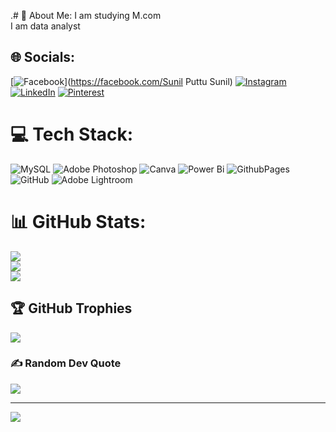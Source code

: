 .# 💫 About Me:
I am studying M.com<br>I am data analyst


## 🌐 Socials:
[![Facebook](https://img.shields.io/badge/Facebook-%231877F2.svg?logo=Facebook&logoColor=white)](https://facebook.com/Sunil Puttu Sunil) [![Instagram](https://img.shields.io/badge/Instagram-%23E4405F.svg?logo=Instagram&logoColor=white)](https://instagram.com/sk_sunii) [![LinkedIn](https://img.shields.io/badge/LinkedIn-%230077B5.svg?logo=linkedin&logoColor=white)](https://linkedin.com/in/www.linkedin.com/in/sunil-puttu) [![Pinterest](https://img.shields.io/badge/Pinterest-%23E60023.svg?logo=Pinterest&logoColor=white)](https://pinterest.com/Sunil) 

# 💻 Tech Stack:
![MySQL](https://img.shields.io/badge/mysql-4479A1.svg?style=plastic&logo=mysql&logoColor=white) ![Adobe Photoshop](https://img.shields.io/badge/adobe%20photoshop-%2331A8FF.svg?style=plastic&logo=adobe%20photoshop&logoColor=white) ![Canva](https://img.shields.io/badge/Canva-%2300C4CC.svg?style=plastic&logo=Canva&logoColor=white) ![Power Bi](https://img.shields.io/badge/power_bi-F2C811?style=plastic&logo=powerbi&logoColor=black) ![GithubPages](https://img.shields.io/badge/github%20pages-121013?style=plastic&logo=github&logoColor=white) ![GitHub](https://img.shields.io/badge/github-%23121011.svg?style=plastic&logo=github&logoColor=white) ![Adobe Lightroom](https://img.shields.io/badge/Adobe%20Lightroom-31A8FF.svg?style=plastic&logo=Adobe%20Lightroom&logoColor=white)
# 📊 GitHub Stats:
![](https://github-readme-stats.vercel.app/api?username=sunilputtu&theme=vue-dark&hide_border=false&include_all_commits=true&count_private=true)<br/>
![](https://github-readme-streak-stats.herokuapp.com/?user=sunilputtu&theme=vue-dark&hide_border=false)<br/>
![](https://github-readme-stats.vercel.app/api/top-langs/?username=sunilputtu&theme=vue-dark&hide_border=false&include_all_commits=true&count_private=true&layout=compact)

## 🏆 GitHub Trophies
![](https://github-profile-trophy.vercel.app/?username=sunilputtu&theme=radical&no-frame=false&no-bg=true&margin-w=4)

### ✍️ Random Dev Quote
![](https://quotes-github-readme.vercel.app/api?type=horizontal&theme=radical)

---
[![](https://visitcount.itsvg.in/api?id=sunilputtu&icon=4&color=12)](https://visitcount.itsvg.in)

<!-- Proudly created with GPRM ( https://gprm.itsvg.in ) -->
